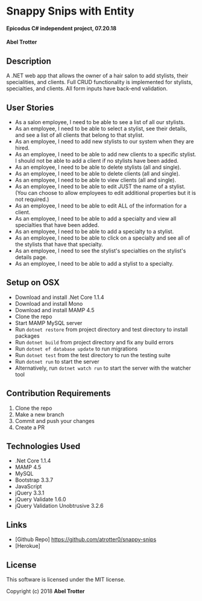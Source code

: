 # Snappy Snips with Entity

#### Epicodus C# independent project, 07.20.18

#### Abel Trotter

## Description

A .NET web app that allows the owner of a hair salon to add stylists, their specialities, and clients. Full CRUD functionality is implemented for stylists, specialties, and clients. All form inputs have back-end validation.

## User Stories
* As a salon employee, I need to be able to see a list of all our stylists.
* As an employee, I need to be able to select a stylist, see their details, and see a list of all clients that belong to that stylist.
* As an employee, I need to add new stylists to our system when they are hired.
* As an employee, I need to be able to add new clients to a specific stylist. I should not be able to add a client if no stylists have been added.
* As an employee, I need to be able to delete stylists (all and single).
* As an employee, I need to be able to delete clients (all and single).
* As an employee, I need to be able to view clients (all and single).
* As an employee, I need to be able to edit JUST the name of a stylist. (You can choose to allow employees to edit additional properties but it is not required.)
* As an employee, I need to be able to edit ALL of the information for a client.
* As an employee, I need to be able to add a specialty and view all specialties that have been added.
* As an employee, I need to be able to add a specialty to a stylist.
* As an employee, I need to be able to click on a specialty and see all of the stylists that have that specialty.
* As an employee, I need to see the stylist's specialties on the stylist's details page.
* As an employee, I need to be able to add a stylist to a specialty.

## Setup on OSX

* Download and install .Net Core 1.1.4
* Download and install Mono
* Download and install MAMP 4.5
* Clone the repo
* Start MAMP MySQL server
* Run `dotnet restore` from project directory and test directory to install packages
* Run `dotnet build` from project directory and fix any build errors
* Run `dotnet ef database update` to run migrations
* Run `dotnet test` from the test directory to run the testing suite
* Run `dotnet run` to start the server
* Alternatively, run `dotnet watch run` to start the server with the watcher tool

## Contribution Requirements

1. Clone the repo
1. Make a new branch
1. Commit and push your changes
1. Create a PR

## Technologies Used

* .Net Core 1.1.4
* MAMP 4.5
* MySQL
* Bootstrap 3.3.7
* JavaScript
* jQuery 3.3.1
* jQuery Validate 1.6.0
* jQuery Validation Unobtrusive 3.2.6

## Links

* [Github Repo] https://github.com/atrotter0/snappy-snips
* [Herokue] 

## License

This software is licensed under the MIT license.

Copyright (c) 2018 **Abel Trotter**
